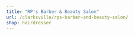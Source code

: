 ```yaml
---
title: "RP's Barber & Beauty Salon"
url: /clarksville/rps-barber-and-beauty-salon/
shop: hairdresser
---
```

